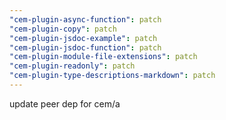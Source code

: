 ```yaml
---
"cem-plugin-async-function": patch
"cem-plugin-copy": patch
"cem-plugin-jsdoc-example": patch
"cem-plugin-jsdoc-function": patch
"cem-plugin-module-file-extensions": patch
"cem-plugin-readonly": patch
"cem-plugin-type-descriptions-markdown": patch
---
```


update peer dep for cem/a
